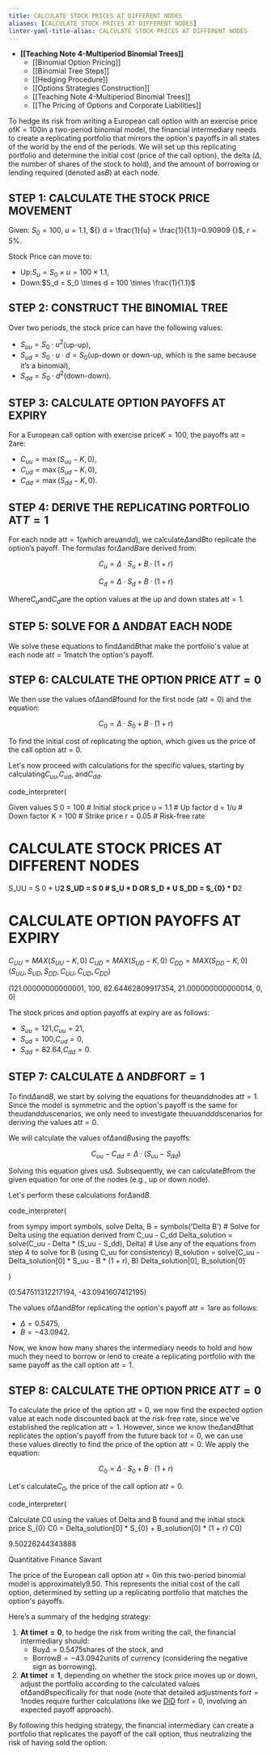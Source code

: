 ```yaml
---
title: CALCULATE STOCK PRICES AT DIFFERENT NODES
aliases: [CALCULATE STOCK PRICES AT DIFFERENT NODES]
linter-yaml-title-alias: CALCULATE STOCK PRICES AT DIFFERENT NODES
---
```


- **[[Teaching Note 4-Multiperiod Binomial Trees]]**
	- [[Binomial Option Pricing]]
	- [[Binomial Tree Steps]]
	- [[Hedging Procedure]]
	- [[Options Strategies Construction]]
	- [[Teaching Note 4-Multiperiod Binomial Trees]]
	- [[The Pricing of Options and Corporate Liabilities]]

To hedge its risk from writing a European call option with an exercise price of$K = 100$in a two-period binomial model, the financial intermediary needs to create a replicating portfolio that mirrors the option's payoffs in all states of the world by the end of the periods. We will set up this replicating portfolio and determine the initial cost (price of the call option), the delta ($\Delta$, the number of shares of the stock to hold), and the amount of borrowing or lending required (denoted as$B$) at each node.

## STEP 1: CALCULATE THE STOCK PRICE MOVEMENT

Given:
$S_0 = 100$,
$u = 1.1$,
${} d = \frac{1}{u} = \frac{1}{1.1}=0.90909 {}$,
${} r = 5\%$.

Stock Price can move to:

- Up:$S_u = S_0 \times u = 100 \times 1.1$,
- Down:$S_d = S_0 \times d = 100 \times \frac{1}{1.1}$

## STEP 2: CONSTRUCT THE BINOMIAL TREE

Over two periods, the stock price can have the following values:

- $S_{uu} = S_0 \cdot u^2$(up-up),
- $S_{ud} = S_0 \cdot u \cdot d = S_0$(up-down or down-up, which is the same because it’s a binomial),
- $S_{dd} = S_0 \cdot d^2$(down-down).

## STEP 3: CALCULATE OPTION PAYOFFS AT EXPIRY

For a European call option with exercise price$K = 100$, the payoffs at$t=2$are:

- $C_{uu} = \max(S_{uu} - K, 0)$,
- $C_{ud} = \max(S_{ud} - K, 0)$,
- $C_{dd} = \max(S_{dd} - K, 0)$.

## STEP 4: DERIVE THE REPLICATING PORTFOLIO AT$T=1$

For each node at$t=1$(which are$u$and$d$), we calculate$\Delta$and$B$to replicate the option’s payoff. The formulas for$\Delta$and$B$are derived from:

$$C_u = \Delta \cdot S_u + B \cdot (1+r)$$

$$C_d = \Delta \cdot S_d + B \cdot (1+r)$$

Where$C_u$and$C_d$are the option values at the up and down states at$t=1$.

## STEP 5: SOLVE FOR Δ AND$B$AT EACH NODE

We solve these equations to find$\Delta$and$B$that make the portfolio's value at each node at$t=1$match the option's payoff.

## STEP 6: CALCULATE THE OPTION PRICE AT$T=0$

We then use the values of$\Delta$and$B$found for the first node (at$t=0$) and the equation:

$$C_0 = \Delta \cdot S_0 + B \cdot (1+r)$$

To find the initial cost of replicating the option, which gives us the price of the call option at$t=0$.

Let's now proceed with calculations for the specific values, starting by calculating$C_{uu}$,$C_{ud}$, and$C_{dd}$.

code_interpreter(

 Given values S 0 = 100 # Initial stock price u = 1.1 # Up factor d = 1/u # Down factor K = 100 # Strike price r = 0.05 # Risk-free rate

# CALCULATE STOCK PRICES AT DIFFERENT NODES

S_UU = S 0 * U**2 S_UD = S 0 #
S_U * D OR S_D * U S_DD = S_{0} * D**2

# CALCULATE OPTION PAYOFFS AT EXPIRY

$C_{UU} = MAX(S_{UU} - K, 0)$
$C_{UD} = MAX(S_{UD} - K, 0)$
$C_{DD} = MAX(S_{DD} - K, 0)$
$(S_{UU}, S_{UD}, S_{DD}, C_{UU}, C_{UD}, C_{DD})$

(121.00000000000001, 100, 82.64462809917354, 21.000000000000014, 0, 0)

The stock prices and option payoffs at expiry are as follows:

- $S_{uu} = 121$,$C_{uu} = 21$,
- $S_{ud} = 100$,$C_{ud} = 0$,
- $S_{dd} = 82.64$,$C_{dd} = 0$.

## STEP 7: CALCULATE Δ AND$B$FOR$T=1$

To find$\Delta$and$B$, we start by solving the equations for the$u$and$d$nodes at$t=1$. Since the model is symmetric and the option's payoff is the same for the$ud$and$du$scenarios, we only need to investigate the$uu$and$dd$scenarios for deriving the values at$t=0$.

We will calculate the values of$\Delta$and$B$using the payoffs:

$$C_{uu} - C_{dd} = \Delta \cdot (S_{uu} - S_{dd})$$

Solving this equation gives us$\Delta$. Subsequently, we can calculate$B$from the given equation for one of the nodes (e.g., up or down node).

Let's perform these calculations for$\Delta$and$B$.

code_interpreter(

from sympy import symbols, solve Delta, B = symbols('Delta B') # Solve for Delta using the equation derived from C_uu - C_dd Delta_solution = solve(C_uu - Delta * (S_uu - S_dd), Delta) # Use any of the equations from step 4 to solve for B (using C_uu for consistency) B_solution = solve(C_uu - Delta_solution[0] * S_uu - B * (1 + r), B) Delta_solution[0], B_solution[0]

)

(0.547511312217194, -43.0941607412195)

The values of$\Delta$and$B$for replicating the option's payoff at$t=1$are as follows:

- $\Delta = 0.5475$,
- $B = -43.0942$.

Now, we know how many shares the intermediary needs to hold and how much they need to borrow or lend to create a replicating portfolio with the same payoff as the call option at$t=1$.

## STEP 8: CALCULATE THE OPTION PRICE AT$T=0$

To calculate the price of the option at$t=0$, we now find the expected option value at each node discounted back at the risk-free rate, since we've established the replication at$t=1$. However, since we know the$\Delta$and$B$that replicates the option's payoff from the future back to$t=0$, we can use these values directly to find the price of the option at$t=0$. We apply the equation:

$$C_0 = \Delta \cdot S_0 + B \cdot (1 + r)$$

Let's calculate$C_0$, the price of the call option at$t=0$.

code_interpreter(

Calculate C0 using the values of Delta and B found and the initial stock price S_{0}
C0 = Delta_solution[0] * S_{0} + B_solution[0] * (1 + r) C0)

9.50226244343888

Quantitative Finance Savant

The price of the European call option at$t=0$in this two-period binomial model is approximately$9.50$. This represents the initial cost of the call option, determined by setting up a replicating portfolio that matches the option's payoffs.

Here’s a summary of the hedging strategy:

1. **At time$t=0$**, to hedge the risk from writing the call, the financial intermediary should:
	 - Buy$\Delta = 0.5475$shares of the stock, and
	 - Borrow$B = -43.0942$units of currency (considering the negative sign as borrowing).
2. **At time$t=1$**, depending on whether the stock price moves up or down, adjust the portfolio according to the calculated values of$\Delta$and$B$specifically for that node (note that detailed adjustments for$t=1$nodes require further calculations like we [DiD](Lecture%2013-%20Difference-In-Differences%20(Part%202%20Of%202).md) for$t=0$, involving an expected payoff approach).

By following this hedging strategy, the financial intermediary can create a portfolio that replicates the payoff of the call option, thus neutralizing the risk of having sold the option.